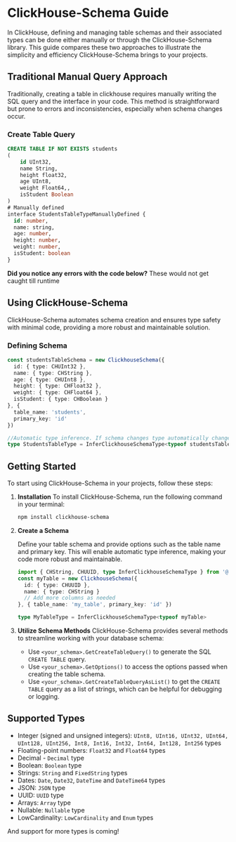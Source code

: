 # ClickHouse-Schema Guide

In ClickHouse, defining and managing table schemas and their associated types can be done either manually or through the ClickHouse-Schema library. This guide compares these two approaches to illustrate the simplicity and efficiency ClickHouse-Schema brings to your projects.

## Traditional Manual Query Approach

Traditionally, creating a table in clickhouse requires manually writing the SQL query and the interface in your code. This method is straightforward but prone to errors and inconsistencies, especially when schema changes occur.

### Create Table Query

```sql
CREATE TABLE IF NOT EXISTS students
(
    id UInt32,
    name String,
    height float32,
    age UInt8,
    weight Float64,,
    isStudent Boolean
)
# Manually defined
interface StudentsTableTypeManuallyDefined {
  id: number,
  name: string,
  age: number,
  height: number,
  weight: number,
  isStudent: boolean
}
```

**Did you notice any errors with the code below?**  These would not get caught till runtime

## Using ClickHouse-Schema

ClickHouse-Schema automates schema creation and ensures type safety with minimal code, providing a more robust and maintainable solution.

### Defining Schema

``` typescript
const studentsTableSchema = new ClickhouseSchema({
  id: { type: CHUInt32 },
  name: { type: CHString },
  age: { type: CHUInt8 },
  height: { type: CHFloat32 },
  weight: { type: CHFloat64 },
  isStudent: { type: CHBoolean }
}, {
  table_name: 'students',
  primary_key: 'id'
})

//Automatic type inference. If schema changes type automatically changes too
type StudentsTableType = InferClickhouseSchemaType<typeof studentsTableSchema>
```

## Getting Started

To start using ClickHouse-Schema in your projects, follow these steps:

1. **Installation**
   To install ClickHouse-Schema, run the following command in your terminal:

   ```bash
   npm install clickhouse-schema
   ```

2. **Create a Schema**

    Define your table schema and provide options such as the table name and primary key. This will enable automatic type inference, making your code more robust and maintainable.

    ``` typescript
    import { CHString, CHUUID, type InferClickhouseSchemaType } from '@clickhouse-schema'
    const myTable = new ClickhouseSchema({
      id: { type: CHUUID },
      name: { type: CHString }
      // Add more columns as needed
    }, { table_name: 'my_table', primary_key: 'id' })

    type MyTableType = InferClickhouseSchemaType<typeof myTable>
    ```

3. **Utilize Schema Methods**
    ClickHouse-Schema provides several methods to streamline working with your database schema:

    - Use `<your_schema>.GetCreateTableQuery()` to generate the SQL `CREATE TABLE` query.
    - Use `<your_schema>.GetOptions()` to access the options passed when creating the table schema.
    - Use `<your_schema>.GetCreateTableQueryAsList()` to get the `CREATE TABLE` query as a list of strings, which can be helpful for debugging or logging.

## Supported Types

- Integer (signed and unsigned integers): `UInt8, UInt16, UInt32, UInt64, UInt128, UInt256, Int8, Int16, Int32, Int64, Int128, Int256` types
- Floating-point numbers: `Float32` and `Float64` types
- Decimal - `Decimal` type
- Boolean: `Boolean` type
- Strings: `String` and `FixedString` types
- Dates: `Date`, `Date32`, `DateTime` and `DateTime64` types
- JSON: `JSON` type
- UUID: `UUID` type
- Arrays: `Array` type
- Nullable: `Nullable` type
- LowCardinality: `LowCardinality` and `Enum` types

And support for more types is coming!

